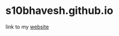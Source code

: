 # s10bhavesh.github.io

link to my <a href="https://s10bhavesh.github.io/)https://s10bhavesh.github.io/">website</a>

